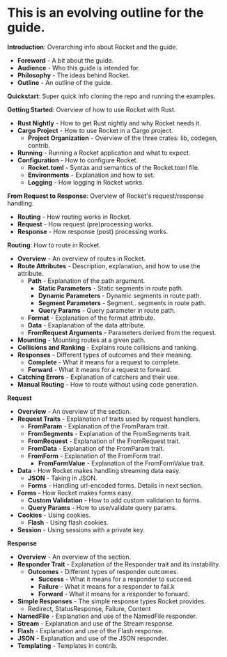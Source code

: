 # This is an evolving outline for the guide.

**Introduction**: Overarching info about Rocket and the guide.

  * **Foreword** - A bit about the guide.
  * **Audience** - Who this guide is intended for.
  * **Philosophy** - The ideas behind Rocket.
  * **Outline** - An outline of the guide.

**Quickstart**: Super quick info cloning the repo and running the examples.

**Getting Started**: Overview of how to use Rocket with Rust.

  * **Rust Nightly** - How to get Rust nightly and why Rocket needs it.
  * **Cargo Project** - How to use Rocket in a Cargo project.
    * **Project Organization** - Overview of the three crates: lib, codegen, contrib.
  * **Running** - Running a Rocket application and what to expect.
  * **Configuration** - How to configure Rocket.
    * **Rocket.toml** - Syntax and semantics of the Rocket.toml file.
    * **Environments** - Explanation and how to set.
    * **Logging** - How logging in Rocket works.

**From Request to Response**: Overview of Rocket's request/response handling.

  * **Routing** - How routing works in Rocket.
  * **Request** - How request (pre)processing works.
  * **Response** - How response (post) processing works.

**Routing**: How to route in Rocket.

  * **Overview** - An overview of routes in Rocket.
  * **Route Attributes** - Description, explanation, and how to use the attribute.
    * **Path** - Explanation of the path argument.
      * **Static Parameters** - Static segments in route path.
      * **Dynamic Parameters** - Dynamic segments in route path.
      * **Segment Parameters** - Segment.. segments in route path.
      * **Query Params** - Query parameter in route path.
    * **Format** - Explanation of the format attribute.
    * **Data** - Exaplanation of the data attribute.
    * **FromRequest Arguments** - Parameters derived from the request.
  * **Mounting** - Mounting routes at a given path.
  * **Collisions and Ranking** - Explains route collisions and ranking.
  * **Responses** - Different types of outcomes and their meaning.
    * **Complete** - What it means for a request to complete.
    * **Forward** - What it means for a request to forward.
  * **Catching Errors** - Explanation of catchers and their use.
  * **Manual Routing** - How to route without using code generation.

**Request**

  * **Overview** - An overview of the section.
  * **Request Traits** - Explanation of traits used by request handlers.
    * **FromParam** - Explanation of the FromParam trait.
    * **FromSegments** - Explanation of the FromSegments trait.
    * **FromRequest** - Explanation of the FromRequest trait.
    * **FromData** - Explanation of the FromParam trait.
    * **FromForm** - Explanation of the FromForm trait.
      * **FromFormValue** - Explanation of the FromFormValue trait.
  * **Data** - How Rocket makes handling streaming data easy.
    * **JSON** - Taking in JSON.
    * **Forms** - Handling url-encoded forms. Details in next section.
  * **Forms** - How Rocket makes forms easy.
    * **Custom Validation** - How to add custom validation to forms.
    * **Query Params** - How to use/validate query params.
  * **Cookies** - Using cookies.
    * **Flash** - Using flash cookies.
  * **Session** - Using sessions with a private key.

**Response**

  * **Overview** - An overview of the section.
  * **Responder Trait** - Explanation of the Responder trait and its instability.
    * **Outcomes** - Different types of responder outcomes.
      * **Success** - What it means for a responder to succeed.
      * **Failure** - What it means for a responder to fail.k
      * **Forward** - What it means for a responder to forward.
  * **Simple Responses** - The simple response types Rocket provides.
    * Redirect, StatusResponse, Failure, Content
  * **NamedFile** - Explanation and use of the NamedFile responder.
  * **Stream** - Explanation and use of the Stream response.
  * **Flash** - Explanation and use of the Flash response.
  * **JSON** - Explanation and use of the JSON responder.
  * **Templating** - Templates in contrib.
